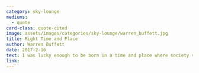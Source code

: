 ```yaml
---
category: sky-lounge
mediums:
  - quote
card-class: quote-cited
image: assets/images/categories/sky-lounge/warren_buffett.jpg
title: Right Time and Place
author: Warren Buffett
date: 2017-2-16
text: I was lucky enough to be born in a time and place where society values my talent, and gave me a good education to develop that talent, and set up the laws and the financial system to let me do what I love doing — and make a lot of money doing it. The least I can do is help pay for all that.
link:
---
```

